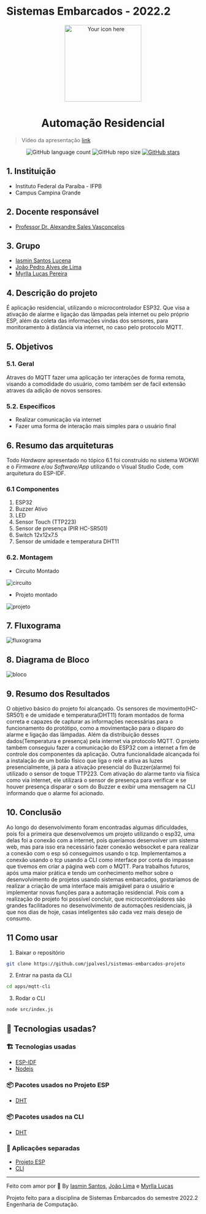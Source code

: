 # Sistemas Embarcados - 2022.2

<p align="center">
  <img alt="Your icon here" src="https://cdn-icons-png.flaticon.com/128/4176/4176850.png" width="200"/>
</p>
<h1 align="center">
  Automação Residencial
</h1>

> Vídeo da apresentação [link](https://youtu.be/3gIauqteiv0)

<!-- Badges -->
<p align="center">

  <img alt="GitHub language count" src="https://img.shields.io/github/languages/count/jpalvesl/sistemas-embarcados-projeto?color=black">

  <!-- GitHub repo size -->
  <img alt="GitHub repo size" src="https://img.shields.io/github/repo-size/jpalvesl/sistemas-embarcados-projeto">

  <!-- Social -->  
  <a href="https://github.com/jpalvesl/ecoleta/stargazers">
    <img alt="GitHub stars" src="https://img.shields.io/github/stars/jpalvesl/sistemas-embarcados-projeto?style=social">
  </a>

  <!-- more badges here -> https://gist.github.com/tterb/982ae14a9307b80117dbf49f624ce0e8 -->

## 1. Instituição

-   Instituto Federal da Paraíba - IFPB
-   Campus Campina Grande

## 2. Docente responsável

-   [Professor Dr. Alexandre Sales Vasconcelos](https://github.com/alexandresvifpb)

## 3. Grupo

-   [Iasmin Santos Lucena](https://github.com/iasminsantosx)
-   [João Pedro Alves de Lima](https://github.com/jpalvesl)
-   [Myrlla Lucas Pereira](https://github.com/myrlla)

## 4. Descrição do projeto
É aplicação residencial, utilizando o microcontrolador ESP32. Que visa a ativação de alarme e ligação das lâmpadas pela internet ou pelo próprio ESP, além da coleta das informações vindas dos sensores, para monitoramento à distância via internet, no caso pelo protocolo MQTT.

## 5. Objetivos

### 5.1. Geral
Atraves do MQTT fazer uma aplicação ter interações de forma remota, visando a comodidade do usuário, como também ser de facil extensão atraves da adição de novos sensores.
### 5.2. Específicos
- Realizar comunicação via internet
- Fazer uma forma de interação mais simples para o usuário final


## 6. Resumo das arquiteturas
Todo _Hardware_ apresentado no tópico 6.1 foi construído no sistema WOKWI e o _Firmware e/ou Software/App_ utilizando o Visual Studio Code, com arquitetura do ESP-IDF.

### 6.1 Componentes
1. ESP32
2. Buzzer Ativo
3. LED
4. Sensor Touch (TTP223)
5. Sensor de presença (PIR HC-SR501)
6. Switch 12x12x7.5
7. Sensor de umidade e temperatura DHT11

### 6.2. Montagem
- Circuito Montado

![circuito](./doc/circuito-montado.png)

- Projeto montado

![projeto](./doc/projeto-montado.jpeg)

## 7. Fluxograma

![fluxograma](./doc/fluxograma.png)

## 8. Diagrama de Bloco

![bloco](./doc/diagrama-de-bloco.png)

## 9. Resumo dos Resultados
O objetivo básico do projeto foi alcançado. Os sensores de movimento(HC-SR501) e de umidade e temperatura(DHT11) foram montados de forma correta e capazes de capturar as informações necessárias para o funcionamento do protótipo, como a movimentação para o disparo do alarme e ligação das lâmpadas. Além da distribuição desses dados(Temperatura e presença) pela internet via protocolo MQTT. O projeto também conseguiu fazer a comunicação do ESP32 com a internet a fim de controle dos componentes da aplicação. Outra funcionalidade alcançada foi a instalação de um botão físico que liga o relé e ativa as luzes presencialmente, já para a ativação presencial do Buzzer(alarme) foi utilizado o sensor de toque TTP223. Com ativação do alarme tanto via física como via internet, ele utilizará o sensor de presença para verificar e se houver presença disparar o som do Buzzer e exibir uma mensagem na CLI informando que o alarme foi acionado.

## 10. Conclusão
Ao longo do desenvolvimento foram encontradas algumas dificuldades, pois foi a primeira que desenvolvemos um projeto utilizando o esp32, uma delas foi a conexão com a internet, pois queríamos desenvolver um sistema web, mas para isso era necessário fazer conexão websocket e para realizar a conexão com o esp só conseguimos usando o tcp. Implementamos a conexão usando o tcp usando a CLI como interface por conta do impasse que tivemos em criar a página web com o MQTT. Para trabalhos futuros, após uma maior prática e tendo um conhecimento melhor sobre o desenvolvimento de projetos usando sistemas embarcados, gostaríamos de realizar a criação de uma interface mais amigável para o usuário e implementar novas funções para a automação residencial. Pois com a realização do projeto foi possível concluir, que microcontroladores são grandes facilitadores no desenvolvimento de automações residenciais, já que nos dias de hoje, casas inteligentes são cada vez mais desejo de consumo.


## 11 Como usar

1. Baixar o repositório

```sh
git clone https://github.com/jpalvesl/sistemas-embarcados-projeto
```

2. Entrar na pasta da CLI
```sh
cd apps/mqtt-cli
```

3. Rodar o CLI
```sh
node src/index.js
```

## 🧐 Tecnologias usadas?

### :building_construction: Tecnologias usadas
- [ESP-IDF](https://pt-br.reactjs.org/)
- [Nodejs](https://nodejs.org/en/)
</p>

### :package: Pacotes usados no Projeto ESP
- [DHT](https://github.com/UncleRus/esp-idf-lib/tree/master/components/dht)

### :package: Pacotes usados na CLI
- [DHT](https://github.com/mqttjs/MQTT.js)


### :open_file_folder: Aplicações separadas
- [Projeto ESP](https://github.com/jpalvesl/sistemas-embarcados-projeto/tree/main/apps/projeto-esp)
- [CLI](https://github.com/jpalvesl/sistemas-embarcados-projeto/tree/main/apps/mqtt-cli)

---

Feito com amor por 💙 By [Iasmin Santos](https://github.com/iasminsantosx),  [João Lima](https://github.com/jpalvesl) e  [Myrlla Lucas](https://github.com/myrlla)


Projeto feito para a disciplina de Sistemas Embarcados do semestre 2022.2 Engenharia de Computação.


